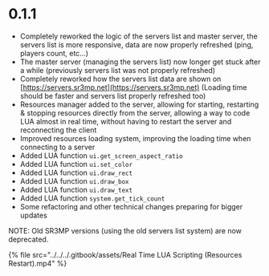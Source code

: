 # 0.1.1

* Completely reworked the logic of the servers list and master server, the servers list is more responsive, data are now properly refreshed (ping, players count, etc...)
* The master server (managing the servers list) now longer get stuck after a while (previously servers list was not properly refreshed)
* Completely reworked how the servers list data are shown on [https://servers.sr3mp.net](https://servers.sr3mp.net) (Loading time should be faster and servers list properly refreshed too)
* Resources manager added to the server, allowing for starting, restarting & stopping resources directly from the server, allowing a way to code LUA almost in real time, without having to restart the server and reconnecting the client
* Improved resources loading system, improving the loading time when connecting to a server
* Added LUA function `ui.get_screen_aspect_ratio`
* Added LUA function `ui.set_color`
* Added LUA function `ui.draw_rect`
* Added LUA function `ui.draw_box`
* Added LUA function `ui.draw_text`
* Added LUA function `system.get_tick_count`
* Some refactoring and other technical changes preparing for bigger updates

NOTE: Old SR3MP versions (using the old servers list system) are now deprecated.

{% file src="../../../.gitbook/assets/Real Time LUA Scripting (Resources Restart).mp4" %}
